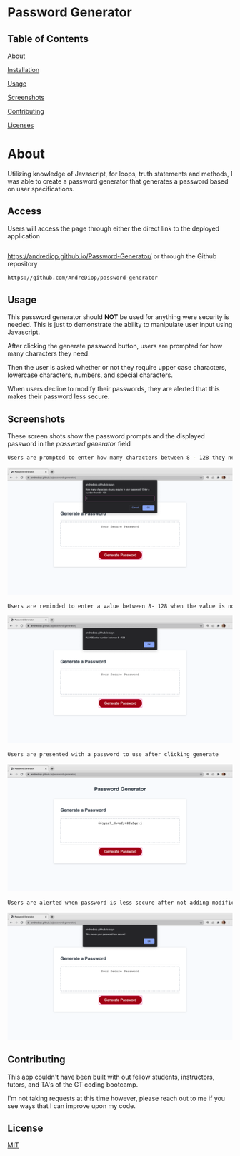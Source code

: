 # Password Generator

## Table of Contents

[About](https://github.com/AndreDiop/password-generator/blob/main/README.md#About)

[Installation](https://github.com/AndreDiop/password-generator/blob/main/README.md#Access)

[Usage](https://github.com/AndreDiop/password-generator/blob/main/README.md#Usage)

[Screenshots](https://github.com/AndreDiop/password-generator/blob/main/README.md#Screenshots)

[Contributing](https://github.com/AndreDiop/password-generator/blob/main/README.md#Contributing)

[Licenses](https://github.com/AndreDiop/password-generator/blob/main/README.md#Licenses)

# About

Utilizing knowledge of Javascript, for loops, truth statements and methods, I was able to create a password generator that generates a password based on user specifications.

## Access

Users will access the page through either the direct link to the deployed application

```bash
```

https://andrediop.github.io/Password-Generator/
or through the Github repository

```bash
https://github.com/AndreDiop/password-generator
```

## Usage

This password generator should **NOT** be used for anything were security is needed. This is just to demonstrate the ability to manipulate user input using Javascript.

After clicking the generate password button, users are prompted for how many characters they need. 

Then the user is asked whether or not they require upper case characters, lowercase characters, numbers, and special characters. 

When users decline to modify their passwords, they are alerted that this makes their password less secure.

## Screenshots

These screen shots show the password prompts and the displayed password in the *password generator* field

```bash
Users are prompted to enter how many characters between 8 - 128 they need
```

![Image of how many characters required ](images/howmany.png)

```bash
Users are reminded to enter a value between 8- 128 when the value is not a number or not between the range of 8 - 128.
```

![Image of bad value entered](images/badinput.png)



```bash
Users are presented with a password to use after clicking generate

```
![Image of Password Generator](images/newpassword.png)


```bash
Users are alerted when password is less secure after not adding modifications to password

```
![Image of Password less secure](images/lesssecure.png)


## Contributing

This app couldn't have been built with out fellow students, instructors, tutors, and TA's of the GT coding bootcamp.

I'm not taking requests at this time however, please reach out to me if you see ways that I can improve upon my code.


## License

[MIT](https://choosealicense.com/licenses/mit/)

